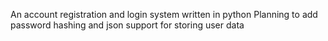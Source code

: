 An account registration and login system written in python
Planning to add password hashing and json support for storing user data
